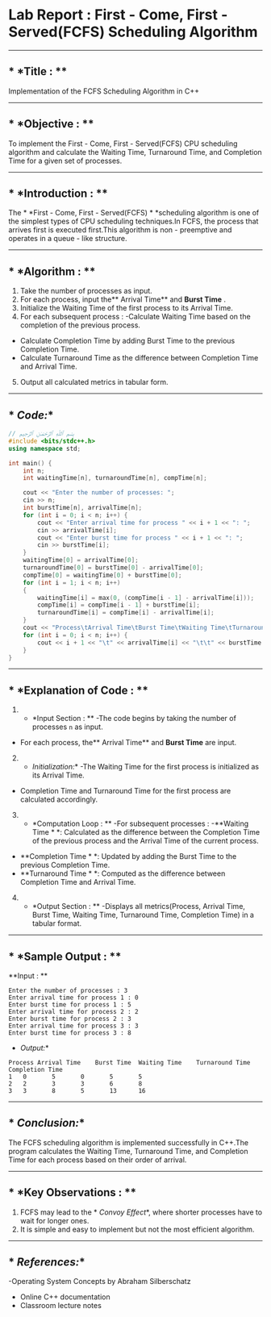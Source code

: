 # Lab Report : First - Come, First - Served(FCFS) Scheduling Algorithm

-- -

## * *Title : **
Implementation of the FCFS Scheduling Algorithm in C++

-- -

## * *Objective : **
To implement the First - Come, First - Served(FCFS) CPU scheduling algorithm and calculate the Waiting Time, Turnaround Time, and Completion Time for a given set of processes.

-- -

## * *Introduction : **
The * *First - Come, First - Served(FCFS) * *scheduling algorithm is one of the simplest types of CPU scheduling techniques.In FCFS, the process that arrives first is executed first.This algorithm is non - preemptive and operates in a queue - like structure.

-- -

## * *Algorithm : **
1. Take the number of processes as input.
2. For each process, input the** Arrival Time** and **Burst Time** .
3. Initialize the Waiting Time of the first process to its Arrival Time.
4. For each subsequent process :
-Calculate Waiting Time based on the completion of the previous process.
- Calculate Completion Time by adding Burst Time to the previous Completion Time.
- Calculate Turnaround Time as the difference between Completion Time and Arrival Time.
5. Output all calculated metrics in tabular form.

-- -

## * *Code:**
```cpp
// بِسْمِ ٱللَّهِ ٱلرَّحْمَـٰنِ ٱلرَّحِيمِ
#include <bits/stdc++.h>
using namespace std;

int main() {
    int n;
    int waitingTime[n], turnaroundTime[n], compTime[n];

    cout << "Enter the number of processes: ";
    cin >> n;
    int burstTime[n], arrivalTime[n];
    for (int i = 0; i < n; i++) {
        cout << "Enter arrival time for process " << i + 1 << ": ";
        cin >> arrivalTime[i];
        cout << "Enter burst time for process " << i + 1 << ": ";
        cin >> burstTime[i];
    }
    waitingTime[0] = arrivalTime[0];
    turnaroundTime[0] = burstTime[0] - arrivalTime[0];
    compTime[0] = waitingTime[0] + burstTime[0];
    for (int i = 1; i < n; i++)
    {
        waitingTime[i] = max(0, (compTime[i - 1] - arrivalTime[i]));
        compTime[i] = compTime[i - 1] + burstTime[i];
        turnaroundTime[i] = compTime[i] - arrivalTime[i];
    }
    cout << "Process\tArrival Time\tBurst Time\tWaiting Time\tTurnaround Time\tCompletion Time\n";
    for (int i = 0; i < n; i++) {
        cout << i + 1 << "\t" << arrivalTime[i] << "\t\t" << burstTime[i] << "\t\t" << waitingTime[i] << "\t\t" << turnaroundTime[i] << "\t\t" << compTime[i] << "\n";
    }
}
```

-- -

## * *Explanation of Code : **
1. * *Input Section : **
-The code begins by taking the number of processes `n` as input.
- For each process, the** Arrival Time** and **Burst Time** are input.

2. * *Initialization:**
-The Waiting Time for the first process is initialized as its Arrival Time.
- Completion Time and Turnaround Time for the first process are calculated accordingly.

3. * *Computation Loop : **
-For subsequent processes :
-**Waiting Time * *: Calculated as the difference between the Completion Time of the previous process and the Arrival Time of the current process.
- **Completion Time * *: Updated by adding the Burst Time to the previous Completion Time.
- **Turnaround Time * *: Computed as the difference between Completion Time and Arrival Time.

4. * *Output Section : **
-Displays all metrics(Process, Arrival Time, Burst Time, Waiting Time, Turnaround Time, Completion Time) in a tabular format.

-- -

## * *Sample Output : **
**Input : **
```
Enter the number of processes : 3
Enter arrival time for process 1 : 0
Enter burst time for process 1 : 5
Enter arrival time for process 2 : 2
Enter burst time for process 2 : 3
Enter arrival time for process 3 : 3
Enter burst time for process 3 : 8
```

* *Output:**
```
Process	Arrival Time	Burst Time	Waiting Time	Turnaround Time	Completion Time
1	0		5		0		5		5
2	2		3		3		6		8
3	3		8		5		13		16
```

-- -

## * *Conclusion:**
The FCFS scheduling algorithm is implemented successfully in C++.The program calculates the Waiting Time, Turnaround Time, and Completion Time for each process based on their order of arrival.

-- -

## * *Key Observations : **
1. FCFS may lead to the * *Convoy Effect**, where shorter processes have to wait for longer ones.
2. It is simple and easy to implement but not the most efficient algorithm.

-- -

## * *References:**
-Operating System Concepts by Abraham Silberschatz
- Online C++ documentation
- Classroom lecture notes